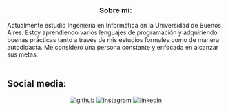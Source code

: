 ### <div align="center">Sobre mi:
Actualmente estudio Ingeniería en Informática en la Universidad de Buenos Aires. Estoy aprendiendo varios lenguajes de programación y adquiriendo buenas prácticas tanto a través de mis estudios formales como de manera autodidacta. Me considero una persona constante y enfocada en alcanzar sus metas.</div>   
<br/>  

## Social media: 
<div align="center">
<a href="https://github.com/LautaroMabrass" target="_blank">
<img src=https://img.shields.io/badge/github-%2324292e.svg?&style=for-the-badge&logo=github&logoColor=white alt=github style="margin-bottom: 5px;" />
</a>
<a href="https://instagram.com/lautimabras" target="_blank">
<img src=https://img.shields.io/badge/instagram-%23000000.svg?&style=for-the-badge&logo=instagram&logoColor=white alt=instagram style="margin-bottom: 5px;" />
</a>
<a href="https://linkedin.com/in/lautaro-mabras-1b6245274/" target="_blank">
<img src=https://img.shields.io/badge/linkedin-%231E77B5.svg?&style=for-the-badge&logo=linkedin&logoColor=white alt=linkedin style="margin-bottom: 5px;" />
</a>  
</div>  

<br />
